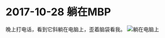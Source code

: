 # 2017-10-28 躺在MBP
晚上打电话，看到它斜躺在电脑上，歪着脑袋看我。
![躺在电脑上](https://m.qpic.cn/psb?/V132oEZL0q41fS/.n6qwsY3MFLjuZurXxEGLWvd4CnL2MDac2XAafvU9eY!/b/dOIAAAAAAAAA&ek=1&kp=1&pt=0&bo=EgUgAwAAAAARFxQ!&su=06730081&vuin=1033755123&tm=1509174000#sce=15-0-0&rf=v1_ht5_qz_3.4.0_001_idc_b-4-0&appid=4)
